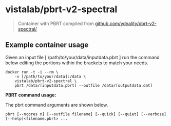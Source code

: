 # vistalab/pbrt-v2-spectral
> Container with PBRT compiled from [github.com/ydnality/pbrt-v2-spectral/][1]

## Example container usage
Given an input file [ /path/to/your/data/inputdata.pbrt ] run the command below editing the portions within the brackets to match your needs.

```
docker run -t -i --rm \
    -v [/path/to/your/data]:/data \
    vistalab/pbrt-v2-spectral \
    pbrt /data/[inputdata.pbrt] --outfile /data/[outputdata.dat]

```

**PBRT command usage:**

The pbrt command arguments are shown below.

    pbrt [--ncores n] [--outfile filename] [--quick] [--quiet] [--verbose] [--help]<filename.pbrt> ...


   [1]: https://github.com/ydnality/pbrt-v2-spectral/


